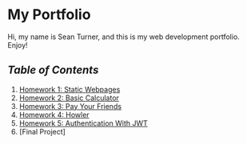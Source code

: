 # **My Portfolio**

Hi, my name is Sean Turner, and this is my web development portfolio. Enjoy!

## *Table of Contents*
1. [Homework 1: Static Webpages](https://github.com/seanturner06/WebDev/tree/main/Homework1/README.md)
2. [Homework 2: Basic Calculator](https://github.com/seanturner06/WebDev/tree/main/Homework2/README.md)
3. [Homework 3: Pay Your Friends](https://github.com/seanturner06/WebDev/tree/main/Homework3/README.md)
4. [Homework 4: Howler](https://github.com/seanturner06/WebDev/tree/main/Homework4/README.md)
5. [Homework 5: Authentication With JWT](https://github.com/seanturner06/WebDev/tree/main/Homework5/README.md)
6. [Final Project]
